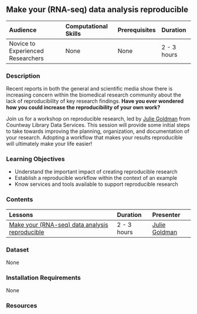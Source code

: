 ## Make your (RNA-seq) data analysis reproducible

| Audience | Computational Skills | Prerequisites | Duration |
:----------|:----------|:----------|:----------|
| Novice to Experienced Researchers | None | None | 2 - 3 hours|

### Description

Recent reports in both the general and scientific media show there is increasing concern within the biomedical research community about the lack of reproducibility of key research findings. **Have you ever wondered how you could increase the reproducibility of your own work?**

Join us for a workshop on reproducible research, led by [Julie Goldman](https://scholar.harvard.edu/julie_goldman) from Countway Library Data Services. This session will provide some initial steps to take towards improving the planning, organization, and documentation of your research. Adopting a workflow that makes your results reproducible will ultimately make your life easier!


### Learning Objectives

* Understand the important impact of creating reproducible research
* Establish a reproducible workflow within the context of an example
* Know services and tools available to support reproducible research


### Contents

| Lessons            | Duration | Presenter | 
|:------------------------|:----------|:----------|
| [Make your (RNA-seq) data analysis reproducible](https://hbctraining.github.io/Training-modules/reproducible_analyses/20191115-Data-Analysis-Reproducible.pdf) | 2 - 3 hours | [Julie Goldman](https://scholar.harvard.edu/julie_goldman) |


### Dataset

None

### Installation Requirements

None

### Resources
